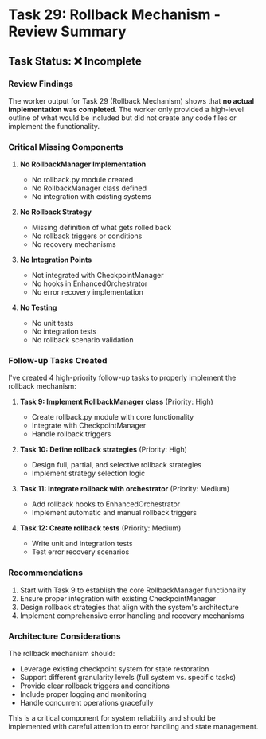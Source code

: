# Task 29: Rollback Mechanism - Review Summary

## Task Status: ❌ Incomplete

### Review Findings

The worker output for Task 29 (Rollback Mechanism) shows that **no actual implementation was completed**. The worker only provided a high-level outline of what would be included but did not create any code files or implement the functionality.

### Critical Missing Components

1. **No RollbackManager Implementation**
   - No rollback.py module created
   - No RollbackManager class defined
   - No integration with existing systems

2. **No Rollback Strategy**
   - Missing definition of what gets rolled back
   - No rollback triggers or conditions
   - No recovery mechanisms

3. **No Integration Points**
   - Not integrated with CheckpointManager
   - No hooks in EnhancedOrchestrator
   - No error recovery implementation

4. **No Testing**
   - No unit tests
   - No integration tests
   - No rollback scenario validation

### Follow-up Tasks Created

I've created 4 high-priority follow-up tasks to properly implement the rollback mechanism:

1. **Task 9: Implement RollbackManager class** (Priority: High)
   - Create rollback.py module with core functionality
   - Integrate with CheckpointManager
   - Handle rollback triggers

2. **Task 10: Define rollback strategies** (Priority: High)
   - Design full, partial, and selective rollback strategies
   - Implement strategy selection logic

3. **Task 11: Integrate rollback with orchestrator** (Priority: Medium)
   - Add rollback hooks to EnhancedOrchestrator
   - Implement automatic and manual rollback triggers

4. **Task 12: Create rollback tests** (Priority: Medium)
   - Write unit and integration tests
   - Test error recovery scenarios

### Recommendations

1. Start with Task 9 to establish the core RollbackManager functionality
2. Ensure proper integration with existing CheckpointManager
3. Design rollback strategies that align with the system's architecture
4. Implement comprehensive error handling and recovery mechanisms

### Architecture Considerations

The rollback mechanism should:
- Leverage existing checkpoint system for state restoration
- Support different granularity levels (full system vs. specific tasks)
- Provide clear rollback triggers and conditions
- Include proper logging and monitoring
- Handle concurrent operations gracefully

This is a critical component for system reliability and should be implemented with careful attention to error handling and state management.